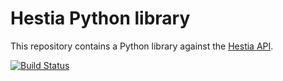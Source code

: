 # Hestia Python library

This repository contains a Python library against the [Hestia API](https://www.hestia.io/docs).

[![Build Status](https://travis-ci.org/hestiaio/hestia-python-api.svg?branch=master)](https://travis-ci.org/hestiaio/hestia-python-api)